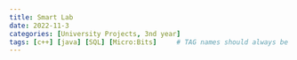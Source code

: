 ```yaml
---
title: Smart Lab
date: 2022-11-3
categories: [University Projects, 3nd year]
tags: [c++] [java] [SQL] [Micro:Bits]     # TAG names should always be lowercase
---
```

